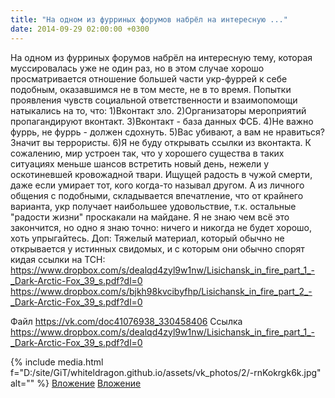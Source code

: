 ```yaml
---
title: "На одном из фурриных форумов набрёл на интересную ..."
date: 2014-09-29 02:00:00 +0300
---
```


На одном из фурриных форумов набрёл на интересную тему, которая муссировалась уже не один раз, но в этом случае хорошо просматривается отношение большей части укр-фуррей к себе подобным, оказавшимся не в том месте, не в то время.
Попытки проявления чувств социальной ответственности и взаимопомощи натыкались на то, что: 1)Вконтакт зло. 2)Организаторы мероприятий пропагандируют вконтакт. 3)Вконтакт - база данных ФСБ. 4)Не важно фуррь, не фуррь - должен сдохнуть. 5)Вас убивают, а вам не нравиться? Значит вы террористы. 6)Я не буду открывать ссылки из вконтакта.
К сожалению, мир устроен так, что у хорошего существа в таких ситуациях меньше шансов встретить новый день, нежели у оскотиневшей кровожадной твари. Ищущей радость в чужой смерти, даже если умирает тот, кого когда-то называл другом. А из личного общения с подобными, складывается впечатление, что от крайнего варианта, укр получает наибольшее удовольствие, т.к. остальные "радости жизни" проскакали на майдане.
Я не знаю чем всё это закончится, но одно я знаю точно: ничего и никогда не будет хорошо, хоть упрыгайтесь.
Доп:
Тяжелый материал, который обычно не открывается у истинных свидомых, и с которым они обычно спорят кидая ссылки на ТСН: https://www.dropbox.com/s/dealqd4zyl9w1nw/Lisichansk_in_fire_part_1_-_Dark-Arctic-Fox_39_s.pdf?dl=0
https://www.dropbox.com/s/bjkh98kvcibyfhp/Lisichansk_in_fire_part_2_-_Dark-Arctic-Fox_39_s.pdf?dl=0

Файл
https://vk.com/doc41076938_330458406
Ссылка
https://www.dropbox.com/s/dealqd4zyl9w1nw/Lisichansk_in_fire_part_1_-_Dark-Arctic-Fox_39_s.pdf?dl=0

{% include media.html f="D:/site/GiT/whiteldragon.github.io/assets/vk_photos/2/-rnKokrgk6k.jpg" alt="" %}
[Вложение](https://vk.com/doc41076938_330458406)
[Вложение](https://www.dropbox.com/s/dealqd4zyl9w1nw/Lisichansk_in_fire_part_1_-_Dark-Arctic-Fox_39_s.pdf?dl=0)
